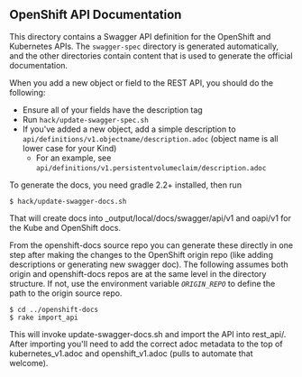 OpenShift API Documentation
---------------------------

This directory contains a Swagger API definition for the OpenShift and Kubernetes APIs.  The `swagger-spec` directory is generated automatically, and the other directories contain content that is used to generate the official documentation.

When you add a new object or field to the REST API, you should do the following:

* Ensure all of your fields have the description tag
* Run `hack/update-swagger-spec.sh`
* If you've added a new object, add a simple description to `api/definitions/v1.objectname/description.adoc` (object name is all lower case for your Kind)
  * For an example, see `api/definitions/v1.persistentvolumeclaim/description.adoc`

To generate the docs, you need gradle 2.2+ installed, then run

    $ hack/update-swagger-docs.sh

That will create docs into _output/local/docs/swagger/api/v1 and oapi/v1 for the Kube and OpenShift docs.

From the openshift-docs source repo you can generate these directly in one step after making the changes to the OpenShift origin repo (like adding descriptions or generating new swagger doc). The following assumes both origin and openshift-docs repos are at the same level in the directory structure. If not, use the environment variable *`ORIGIN_REPO`* to define the path to the origin source repo.

    $ cd ../openshift-docs
    $ rake import_api

This will invoke update-swagger-docs.sh and import the API into rest_api/.  After importing you'll need to add the correct adoc metadata to the top of kubernetes_v1.adoc and openshift_v1.adoc (pulls to automate that welcome).
